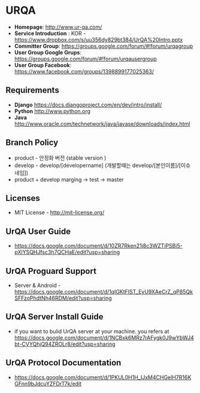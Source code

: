 # URQA
* **Homepage**: http://www.ur-qa.com/
* **Service Introduction** :  KOR - https://www.dropbox.com/s/uu356dy829bt384/UrQA%20Intro.pptx 
* **Committer Group**: https://groups.google.com/forum/#!forum/urqagroup  
* **User Group Google Grups**: https://groups.google.com/forum/#!forum/urqausergroup 
* **User Group Facebook**: https://www.facebook.com/groups/1398899177025363/
 
## Requirements
* **Django** https://docs.djangoproject.com/en/dev/intro/install/
* **Python** http://www.python.org
* **Java** http://www.oracle.com/technetwork/java/javase/downloads/index.html
 
## Branch Policy
* product - 안정화 버전 (stable version )
* develop - develop/[developername]  (개발할때는 develop/[본인이름]/[이슈네임])
* product + develop marging -> test -> master 
 
## Licenses
 * MIT License - http://mit-license.org/
 
 
## UrQA User Guide
* https://docs.google.com/document/d/10ZR7Rken21j8c3WZTiPSBi5-pXlYSQHJfsc3h7QCHaE/edit?usp=sharing 
 
## UrQA Proguard Support
* Server & Android - https://docs.google.com/document/d/1qIGKtFIST_EyU9XAeCrZ_qP85QkSFFzoPhdtNh46RDM/edit?usp=sharing
 
## UrQA Server Install Guide
* if you want to bulid UrQA server at your machine. you refers at  https://docs.google.com/document/d/1NCBxk6MRz7rAFygk0J9wYbWJ4bt-CVYQhjQ94ZROLr8/edit?usp=sharing
 
## UrQA Protocol Documentation
* https://docs.google.com/document/d/1PKUL0H1H_IJxM4CHGelH7R16KGFnn9bJdcuYZFDrT7k/edit
